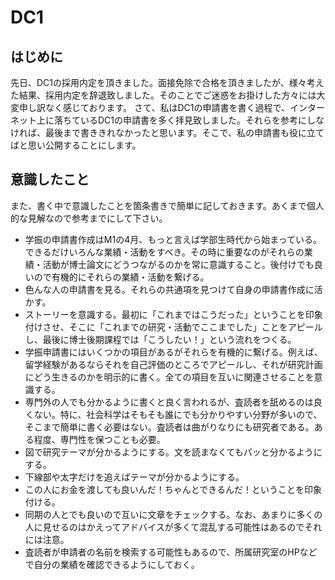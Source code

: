 # DC1

## はじめに
先日、DC1の採用内定を頂きました。面接免除で合格を頂きましたが、様々考えた結果、採用内定を辞退致しました。そのことでご迷惑をお掛けした方々には大変申し訳なく感じております。
さて、私はDC1の申請書を書く過程で、インターネット上に落ちているDC1の申請書を多く拝見致しました。それらを参考にしなければ、最後まで書ききれなかったと思います。そこで、私の申請書も役に立てばと思い公開することにします。

## 意識したこと
また、書く中で意識したことを箇条書きで簡単に記しておきます。あくまで個人的な見解なので参考までにして下さい。

- 学振の申請書作成はM1の4月、もっと言えば学部生時代から始まっている。できるだけいろんな業績・活動をすべき。その時に重要なのがそれらの業績・活動が博士論文にどうつながるのかを常に意識すること。後付けでも良いので有機的にそれらの業績・活動を繋げる。
- 色んな人の申請書を見る。それらの共通項を見つけて自身の申請書作成に活かす。
- ストーリーを意識する。最初に「これまではこうだった」ということを印象付けさせ、そこに「これまでの研究・活動でここまでした」ことをアピールし、最後に博士後期課程では「こうしたい！」という流れをつくる。
- 学振申請書にはいくつかの項目があるがそれらを有機的に繋げる。例えば、留学経験があるならそれを自己評価のところでアピールし、それが研究計画にどう生きるのかを明示的に書く。全ての項目を互いに関連させることを意識する。
- 専門外の人でも分かるように書くと良く言われるが、査読者を舐めるのは良くない。特に、社会科学はそもそも誰にでも分かりやすい分野が多いので、そこまで簡単に書く必要はない。査読者は曲がりなりにも研究者である。ある程度、専門性を保つことも必要。
- 図で研究テーマが分かるようにする。文を読まなくてもパッと分かるようにする。
- 下線部や太字だけを追えばテーマが分かるようにする。
- この人にお金を渡しても良いんだ！ちゃんとできるんだ！ということを印象付ける。
- 同期の人とでも良いので互いに文章をチェックする。なお、あまりに多くの人に見せるのはかえってアドバイスが多くて混乱する可能性はあるのでそれには注意。
- 査読者が申請者の名前を検索する可能性もあるので、所属研究室のHPなどで自分の業績を確認できるようにしておく。